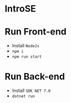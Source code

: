 # IntroSE
# Run Front-end 
- Install `NodeJs`
- `npm i`
- `npm run start`
# Run Back-end
- Install `SDK NET 7.0`
- `dotnet run`
